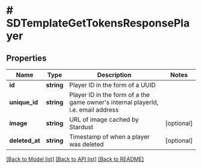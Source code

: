 # # SDTemplateGetTokensResponsePlayer

## Properties

Name | Type | Description | Notes
------------ | ------------- | ------------- | -------------
**id** | **string** | Player ID in the form of a UUID |
**unique_id** | **string** | Player ID in the form of a the game owner&#39;s internal playerId, i.e. email address |
**image** | **string** | URL of image cached by Stardust | [optional]
**deleted_at** | **string** | Timestamp of when a player was deleted | [optional]

[[Back to Model list]](../../README.md#models) [[Back to API list]](../../README.md#endpoints) [[Back to README]](../../README.md)
